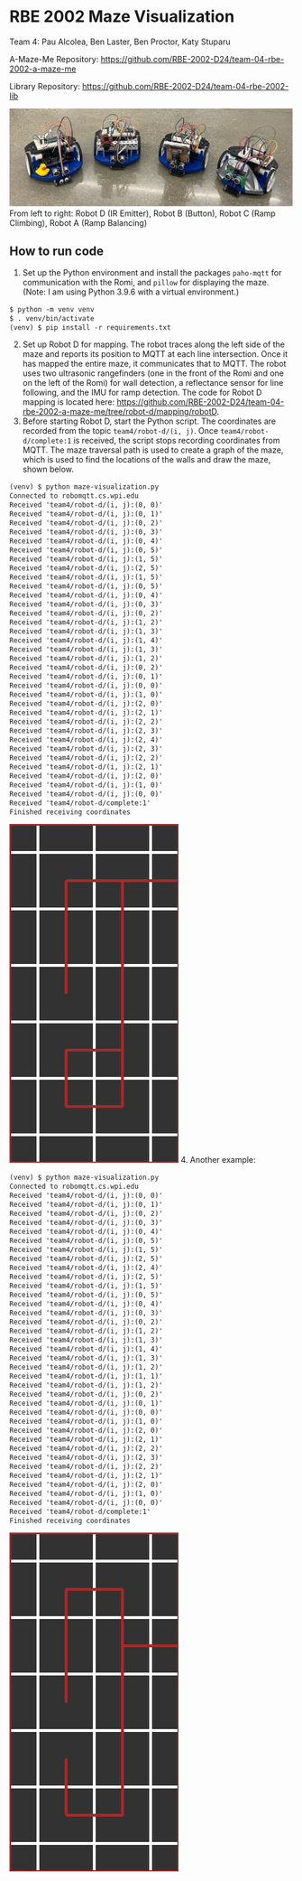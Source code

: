 # RBE 2002 Maze Visualization

Team 4: Pau Alcolea, Ben Laster, Ben Proctor, Katy Stuparu

A-Maze-Me Repository: https://github.com/RBE-2002-D24/team-04-rbe-2002-a-maze-me

Library Repository: https://github.com/RBE-2002-D24/team-04-rbe-2002-lib

![four Romis](examples/romis.jpg)
From left to right: Robot D (IR Emitter), Robot B (Button), Robot C (Ramp Climbing), Robot A (Ramp Balancing)

## How to run code
1. Set up the Python environment and install the packages `paho-mqtt` for communication with the Romi, and `pillow` for 
displaying the maze. (Note: I am using Python 3.9.6 with a virtual environment.)
```shell
$ python -m venv venv
$ . venv/bin/activate
(venv) $ pip install -r requirements.txt
```
2. Set up Robot D for mapping. The robot traces along the left side of the maze and reports its position to MQTT at 
each line intersection. Once it has mapped the entire maze, it communicates that to MQTT. The robot uses two ultrasonic 
rangefinders (one in the front of the Romi and one on the left of the Romi) for wall detection, a reflectance sensor 
for line following, and the IMU for ramp detection. The code for Robot D mapping is located here: 
https://github.com/RBE-2002-D24/team-04-rbe-2002-a-maze-me/tree/robot-d/mapping/robotD.
3. Before starting Robot D, start the Python script. The coordinates are recorded from the topic `team4/robot-d/(i, j)`. 
Once `team4/robot-d/complete:1` is received, the script stops recording coordinates from MQTT. The maze traversal path 
is used to create a graph of the maze, which is used to find the locations of the walls and draw the maze, shown below.
```shell
(venv) $ python maze-visualization.py
Connected to robomqtt.cs.wpi.edu
Received 'team4/robot-d/(i, j):(0, 0)'
Received 'team4/robot-d/(i, j):(0, 1)'
Received 'team4/robot-d/(i, j):(0, 2)'
Received 'team4/robot-d/(i, j):(0, 3)'
Received 'team4/robot-d/(i, j):(0, 4)'
Received 'team4/robot-d/(i, j):(0, 5)'
Received 'team4/robot-d/(i, j):(1, 5)'
Received 'team4/robot-d/(i, j):(2, 5)'
Received 'team4/robot-d/(i, j):(1, 5)'
Received 'team4/robot-d/(i, j):(0, 5)'
Received 'team4/robot-d/(i, j):(0, 4)'
Received 'team4/robot-d/(i, j):(0, 3)'
Received 'team4/robot-d/(i, j):(0, 2)'
Received 'team4/robot-d/(i, j):(1, 2)'
Received 'team4/robot-d/(i, j):(1, 3)'
Received 'team4/robot-d/(i, j):(1, 4)'
Received 'team4/robot-d/(i, j):(1, 3)'
Received 'team4/robot-d/(i, j):(1, 2)'
Received 'team4/robot-d/(i, j):(0, 2)'
Received 'team4/robot-d/(i, j):(0, 1)'
Received 'team4/robot-d/(i, j):(0, 0)'
Received 'team4/robot-d/(i, j):(1, 0)'
Received 'team4/robot-d/(i, j):(2, 0)'
Received 'team4/robot-d/(i, j):(2, 1)'
Received 'team4/robot-d/(i, j):(2, 2)'
Received 'team4/robot-d/(i, j):(2, 3)'
Received 'team4/robot-d/(i, j):(2, 4)'
Received 'team4/robot-d/(i, j):(2, 3)'
Received 'team4/robot-d/(i, j):(2, 2)'
Received 'team4/robot-d/(i, j):(2, 1)'
Received 'team4/robot-d/(i, j):(2, 0)'
Received 'team4/robot-d/(i, j):(1, 0)'
Received 'team4/robot-d/(i, j):(0, 0)'
Received 'team4/robot-d/complete:1'
Finished receiving coordinates

```
![maze representation output](examples/maze1.png)
4. Another example:
```shell
(venv) $ python maze-visualization.py
Connected to robomqtt.cs.wpi.edu
Received 'team4/robot-d/(i, j):(0, 0)'
Received 'team4/robot-d/(i, j):(0, 1)'
Received 'team4/robot-d/(i, j):(0, 2)'
Received 'team4/robot-d/(i, j):(0, 3)'
Received 'team4/robot-d/(i, j):(0, 4)'
Received 'team4/robot-d/(i, j):(0, 5)'
Received 'team4/robot-d/(i, j):(1, 5)'
Received 'team4/robot-d/(i, j):(2, 5)'
Received 'team4/robot-d/(i, j):(2, 4)'
Received 'team4/robot-d/(i, j):(2, 5)'
Received 'team4/robot-d/(i, j):(1, 5)'
Received 'team4/robot-d/(i, j):(0, 5)'
Received 'team4/robot-d/(i, j):(0, 4)'
Received 'team4/robot-d/(i, j):(0, 3)'
Received 'team4/robot-d/(i, j):(0, 2)'
Received 'team4/robot-d/(i, j):(1, 2)'
Received 'team4/robot-d/(i, j):(1, 3)'
Received 'team4/robot-d/(i, j):(1, 4)'
Received 'team4/robot-d/(i, j):(1, 3)'
Received 'team4/robot-d/(i, j):(1, 2)'
Received 'team4/robot-d/(i, j):(1, 1)'
Received 'team4/robot-d/(i, j):(1, 2)'
Received 'team4/robot-d/(i, j):(0, 2)'
Received 'team4/robot-d/(i, j):(0, 1)'
Received 'team4/robot-d/(i, j):(0, 0)'
Received 'team4/robot-d/(i, j):(1, 0)'
Received 'team4/robot-d/(i, j):(2, 0)'
Received 'team4/robot-d/(i, j):(2, 1)'
Received 'team4/robot-d/(i, j):(2, 2)'
Received 'team4/robot-d/(i, j):(2, 3)'
Received 'team4/robot-d/(i, j):(2, 2)'
Received 'team4/robot-d/(i, j):(2, 1)'
Received 'team4/robot-d/(i, j):(2, 0)'
Received 'team4/robot-d/(i, j):(1, 0)'
Received 'team4/robot-d/(i, j):(0, 0)'
Received 'team4/robot-d/complete:1'
Finished receiving coordinates

```
![maze representation output 2](examples/maze2.png)